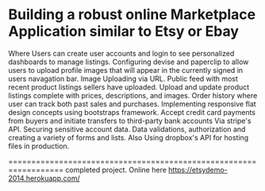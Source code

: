 Building a robust online Marketplace Application similar to Etsy or Ebay
================================================================

Where Users can create user accounts and login to see personalized dashboards to manage listings.
Configuring devise and paperclip to allow users to upload profile images that will appear in the currently signed in users navagation bar.
Image Uploading via URL.
Public feed with most recent product listings sellers have uploaded.
Upload and update product listings complete with prices, descriptions, and images.
Order history where user can track both past sales and purchases.
Implementing responsive flat design concepts using bootstraps framework.
Accept credit card payments from buyers and initiate transfers to third-party bank accounts Via stripe's API.
Securing sensitive account data.
Data validations, authorization and creating a variety of forms and lists.
Also Using dropbox's API for hosting files in production.

==================================================================
completed project. Online here https://etsydemo-2014.herokuapp.com/ 
